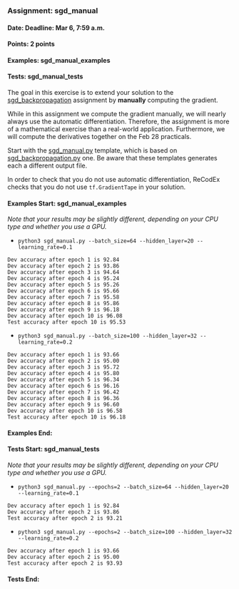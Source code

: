 ### Assignment: sgd_manual
#### Date: Deadline: Mar 6, 7:59 a.m.
#### Points: 2 points
#### Examples: sgd_manual_examples
#### Tests: sgd_manual_tests

The goal in this exercise is to extend your solution to the
[sgd_backpropagation](https://ufal.mff.cuni.cz/courses/npfl114/2223-summer#sgd_backpropagation)
assignment by **manually** computing the gradient.

While in this assignment we compute the gradient manually, we will nearly always
use the automatic differentiation. Therefore, the assignment is more of
a mathematical exercise than a real-world application. Furthermore, we will
compute the derivatives together on the Feb 28 practicals.

Start with the
[sgd_manual.py](https://github.com/ufal/npfl114/tree/master/labs/02/sgd_manual.py)
template, which is based on
[sgd_backpropagation.py](https://github.com/ufal/npfl114/tree/master/labs/02/sgd_backpropagation.py)
one. Be aware that these templates generates each a different output file.

In order to check that you do not use automatic differentiation, ReCodEx checks
that you do not use `tf.GradientTape` in your solution.

#### Examples Start: sgd_manual_examples
_Note that your results may be slightly different, depending on your CPU type and whether you use a GPU._
- `python3 sgd_manual.py --batch_size=64 --hidden_layer=20 --learning_rate=0.1`
```
Dev accuracy after epoch 1 is 92.84
Dev accuracy after epoch 2 is 93.86
Dev accuracy after epoch 3 is 94.64
Dev accuracy after epoch 4 is 95.24
Dev accuracy after epoch 5 is 95.26
Dev accuracy after epoch 6 is 95.66
Dev accuracy after epoch 7 is 95.58
Dev accuracy after epoch 8 is 95.86
Dev accuracy after epoch 9 is 96.18
Dev accuracy after epoch 10 is 96.08
Test accuracy after epoch 10 is 95.53
```
- `python3 sgd_manual.py --batch_size=100 --hidden_layer=32 --learning_rate=0.2`
```
Dev accuracy after epoch 1 is 93.66
Dev accuracy after epoch 2 is 95.00
Dev accuracy after epoch 3 is 95.72
Dev accuracy after epoch 4 is 95.80
Dev accuracy after epoch 5 is 96.34
Dev accuracy after epoch 6 is 96.16
Dev accuracy after epoch 7 is 96.42
Dev accuracy after epoch 8 is 96.36
Dev accuracy after epoch 9 is 96.60
Dev accuracy after epoch 10 is 96.58
Test accuracy after epoch 10 is 96.18
```
#### Examples End:
#### Tests Start: sgd_manual_tests
_Note that your results may be slightly different, depending on your CPU type and whether you use a GPU._
- `python3 sgd_manual.py --epochs=2 --batch_size=64 --hidden_layer=20 --learning_rate=0.1`
```
Dev accuracy after epoch 1 is 92.84
Dev accuracy after epoch 2 is 93.86
Test accuracy after epoch 2 is 93.21
```
- `python3 sgd_manual.py --epochs=2 --batch_size=100 --hidden_layer=32 --learning_rate=0.2`
```
Dev accuracy after epoch 1 is 93.66
Dev accuracy after epoch 2 is 95.00
Test accuracy after epoch 2 is 93.93
```
#### Tests End:
